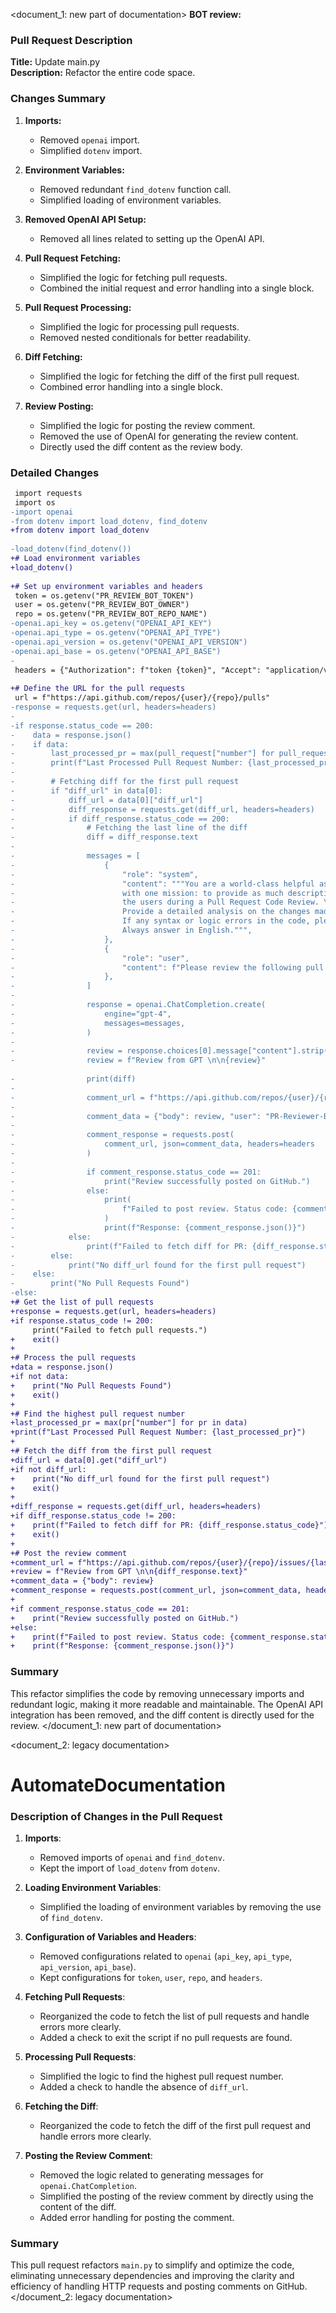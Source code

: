 <document_1: new part of documentation>
**BOT review:** 

### Pull Request Description

**Title:** Update main.py  
**Description:** Refactor the entire code space.

### Changes Summary

1. **Imports:**
   - Removed `openai` import.
   - Simplified `dotenv` import.

2. **Environment Variables:**
   - Removed redundant `find_dotenv` function call.
   - Simplified loading of environment variables.

3. **Removed OpenAI API Setup:**
   - Removed all lines related to setting up the OpenAI API.

4. **Pull Request Fetching:**
   - Simplified the logic for fetching pull requests.
   - Combined the initial request and error handling into a single block.

5. **Pull Request Processing:**
   - Simplified the logic for processing pull requests.
   - Removed nested conditionals for better readability.

6. **Diff Fetching:**
   - Simplified the logic for fetching the diff of the first pull request.
   - Combined error handling into a single block.

7. **Review Posting:**
   - Simplified the logic for posting the review comment.
   - Removed the use of OpenAI for generating the review content.
   - Directly used the diff content as the review body.

### Detailed Changes

```diff
 import requests
 import os
-import openai
-from dotenv import load_dotenv, find_dotenv
+from dotenv import load_dotenv
 
-load_dotenv(find_dotenv())
+# Load environment variables
+load_dotenv()
 
+# Set up environment variables and headers
 token = os.getenv("PR_REVIEW_BOT_TOKEN")
 user = os.getenv("PR_REVIEW_BOT_OWNER")
 repo = os.getenv("PR_REVIEW_BOT_REPO_NAME")
-openai.api_key = os.getenv("OPENAI_API_KEY")
-openai.api_type = os.getenv("OPENAI_API_TYPE")
-openai.api_version = os.getenv("OPENAI_API_VERSION")
-openai.api_base = os.getenv("OPENAI_API_BASE")
-
 headers = {"Authorization": f"token {token}", "Accept": "application/vnd.github+json"}
 
+# Define the URL for the pull requests
 url = f"https://api.github.com/repos/{user}/{repo}/pulls"
-response = requests.get(url, headers=headers)
-
-if response.status_code == 200:
-    data = response.json()
-    if data:
-        last_processed_pr = max(pull_request["number"] for pull_request in data)
-        print(f"Last Processed Pull Request Number: {last_processed_pr}")
-
-        # Fetching diff for the first pull request
-        if "diff_url" in data[0]:
-            diff_url = data[0]["diff_url"]
-            diff_response = requests.get(diff_url, headers=headers)
-            if diff_response.status_code == 200:
-                # Fetching the last line of the diff
-                diff = diff_response.text
-
-                messages = [
-                    {
-                        "role": "system",
-                        "content": """You are a world-class helpful assistant. You are a superintelligent AI \
-                        with one mission: to provide as much descriptive as possible answers to \
-                        the users during a Pull Request Code Review. \
-                        Provide a detailed analysis on the changes made in a well-formatted form. \
-                        If any syntax or logic errors in the code, please provide recommendation to improve the code. \
-                        Always answer in English.""",
-                    },
-                    {
-                        "role": "user",
-                        "content": f"Please review the following pull request : {diff}",
-                    },
-                ]
-
-                response = openai.ChatCompletion.create(
-                    engine="gpt-4",
-                    messages=messages,
-                )
-
-                review = response.choices[0].message["content"].strip()
-                review = f"Review from GPT \n\n{review}"
 
-                print(diff)
-
-                comment_url = f"https://api.github.com/repos/{user}/{repo}/issues/{last_processed_pr}/comments"
-
-                comment_data = {"body": review, "user": "PR-Reviewer-Bot"}
-
-                comment_response = requests.post(
-                    comment_url, json=comment_data, headers=headers
-                )
-
-                if comment_response.status_code == 201:
-                    print("Review successfully posted on GitHub.")
-                else:
-                    print(
-                        f"Failed to post review. Status code: {comment_response.status_code}"
-                    )
-                    print(f"Response: {comment_response.json()}")
-            else:
-                print(f"Failed to fetch diff for PR: {diff_response.status_code}")
-        else:
-            print("No diff_url found for the first pull request")
-    else:
-        print("No Pull Requests Found")
-else:
+# Get the list of pull requests
+response = requests.get(url, headers=headers)
+if response.status_code != 200:
     print("Failed to fetch pull requests.")
+    exit()
+
+# Process the pull requests
+data = response.json()
+if not data:
+    print("No Pull Requests Found")
+    exit()
+
+# Find the highest pull request number
+last_processed_pr = max(pr["number"] for pr in data)
+print(f"Last Processed Pull Request Number: {last_processed_pr}")
+
+# Fetch the diff from the first pull request
+diff_url = data[0].get("diff_url")
+if not diff_url:
+    print("No diff_url found for the first pull request")
+    exit()
+
+diff_response = requests.get(diff_url, headers=headers)
+if diff_response.status_code != 200:
+    print(f"Failed to fetch diff for PR: {diff_response.status_code}")
+    exit()
+
+# Post the review comment
+comment_url = f"https://api.github.com/repos/{user}/{repo}/issues/{last_processed_pr}/comments"
+review = f"Review from GPT \n\n{diff_response.text}"
+comment_data = {"body": review}
+comment_response = requests.post(comment_url, json=comment_data, headers=headers)
+
+if comment_response.status_code == 201:
+    print("Review successfully posted on GitHub.")
+else:
+    print(f"Failed to post review. Status code: {comment_response.status_code}")
+    print(f"Response: {comment_response.json()}")
```

### Summary
This refactor simplifies the code by removing unnecessary imports and redundant logic, making it more readable and maintainable. The OpenAI API integration has been removed, and the diff content is directly used for the review.
</document_1: new part of documentation>

<document_2: legacy documentation>
# AutomateDocumentation

### Description of Changes in the Pull Request

1. **Imports**:
   - Removed imports of `openai` and `find_dotenv`.
   - Kept the import of `load_dotenv` from `dotenv`.

2. **Loading Environment Variables**:
   - Simplified the loading of environment variables by removing the use of `find_dotenv`.

3. **Configuration of Variables and Headers**:
   - Removed configurations related to `openai` (`api_key`, `api_type`, `api_version`, `api_base`).
   - Kept configurations for `token`, `user`, `repo`, and `headers`.

4. **Fetching Pull Requests**:
   - Reorganized the code to fetch the list of pull requests and handle errors more clearly.
   - Added a check to exit the script if no pull requests are found.

5. **Processing Pull Requests**:
   - Simplified the logic to find the highest pull request number.
   - Added a check to handle the absence of `diff_url`.

6. **Fetching the Diff**:
   - Reorganized the code to fetch the diff of the first pull request and handle errors more clearly.

7. **Posting the Review Comment**:
   - Removed the logic related to generating messages for `openai.ChatCompletion`.
   - Simplified the posting of the review comment by directly using the content of the diff.
   - Added error handling for posting the comment.

### Summary

This pull request refactors `main.py` to simplify and optimize the code, eliminating unnecessary dependencies and improving the clarity and efficiency of handling HTTP requests and posting comments on GitHub.
</document_2: legacy documentation>